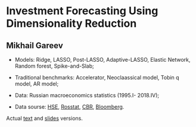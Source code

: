 # Investment Forecasting Using Dimensionality Reduction
## Mikhail Gareev

- Models: Ridge, LASSO, Post-LASSO, Adaptive-LASSO, Elastic Network, Random forest, Spike-and-Slab;

- Traditional benchmarks: Accelerator, Neoclaassical model, Tobin q model, AR model;

- Data: Russian macroeconomics statistics (1995.I- 2018.IV);

- Data sourse: [HSE](http://sophist.hse.ru), [Rosstat](http://www.gks.ru), [CBR](https://www.cbr.ru), [Bloomberg](https://www.bloomberg.ru).

Actual [text](https://www.overleaf.com/read/jdrfjxfprsvy) and [slides](https://www.overleaf.com/read/mmnzrmcrnckp) versions.  
